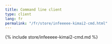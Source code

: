 ```yaml
---
title: Command line client
type: client
lang: fr
permalink: "/fr/store/infeeeee-kimai2-cmd.html"
---
```


{% include store/infeeeee-kimai2-cmd.md %}
